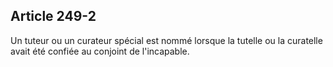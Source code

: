 Article 249-2
----
Un tuteur ou un curateur spécial est nommé lorsque la tutelle ou la curatelle
avait été confiée au conjoint de l'incapable.
